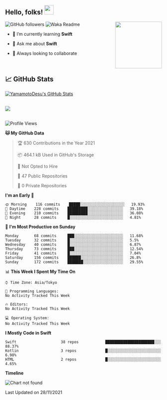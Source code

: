 ## Hello, folks! <img src="https://raw.githubusercontent.com/MartinHeinz/MartinHeinz/master/wave.gif" width="30px"> 
<p>
<img align="right" src="https://media.giphy.com/media/26ufdb3cYKwbRtYVW/giphy.gif" style="max-width:100%;" height="150px">
 
![GitHub followers](https://img.shields.io/github/followers/YamamotoDesu?label=Follow&style=social)
![Waka Readme](https://github.com/YamamotoDesu/YamamotoDesu/workflows/Waka%20Readme/badge.svg)
 
- 🌱 I’m currently learning **Swift**  
 
- 💬 Ask me about **Swift**  
 
- 👯 Always looking to collaborate
</p>
<br>

## &#x1f4c8; GitHub Stats
<a href="https://github.com/YamamotoDesu/YamamotoDesu">
  <img align="center" src="https://github-readme-stats.vercel.app/api?username=YamamotoDesu&show_icons=true&line_height=27&count_private=true&title_color=ffffff&text_color=c9cacc&icon_color=2bbc8a&bg_color=1d1f21&hide=contribs,prs&show_icons=true" alt="YamamotoDesu's GitHub Stats" /><br><br>
</a>

![](https://github-profile-summary-cards.vercel.app/api/cards/profile-details?username=YamamotoDesu&theme=vue)
<br><br>

<!--START_SECTION:waka-->
![Profile Views](http://img.shields.io/badge/Profile%20Views-12-blue)

**🐱 My GitHub Data** 

> 🏆 630 Contributions in the Year 2021
 > 
> 📦 464.1 kB Used in GitHub's Storage 
 > 
> 🚫 Not Opted to Hire
 > 
> 📜 47 Public Repositories 
 > 
> 🔑 0 Private Repositories  
 > 
**I'm an Early 🐤** 

```text
🌞 Morning    116 commits    █████░░░░░░░░░░░░░░░░░░░░   19.93% 
🌆 Daytime    228 commits    █████████░░░░░░░░░░░░░░░░   39.18% 
🌃 Evening    210 commits    █████████░░░░░░░░░░░░░░░░   36.08% 
🌙 Night      28 commits     █░░░░░░░░░░░░░░░░░░░░░░░░   4.81%

```
📅 **I'm Most Productive on Sunday** 

```text
Monday       68 commits     ███░░░░░░░░░░░░░░░░░░░░░░   11.68% 
Tuesday      32 commits     █░░░░░░░░░░░░░░░░░░░░░░░░   5.5% 
Wednesday    40 commits     █░░░░░░░░░░░░░░░░░░░░░░░░   6.87% 
Thursday     73 commits     ███░░░░░░░░░░░░░░░░░░░░░░   12.54% 
Friday       41 commits     █░░░░░░░░░░░░░░░░░░░░░░░░   7.04% 
Saturday     156 commits    ██████░░░░░░░░░░░░░░░░░░░   26.8% 
Sunday       172 commits    ███████░░░░░░░░░░░░░░░░░░   29.55%

```


📊 **This Week I Spent My Time On** 

```text
⌚︎ Time Zone: Asia/Tokyo

💬 Programming Languages: 
No Activity Tracked This Week

🔥 Editors: 
No Activity Tracked This Week

💻 Operating System: 
No Activity Tracked This Week

```

**I Mostly Code in Swift** 

```text
Swift                    38 repos            ██████████████████████░░░   88.37% 
Kotlin                   3 repos             █░░░░░░░░░░░░░░░░░░░░░░░░   6.98% 
HTML                     2 repos             █░░░░░░░░░░░░░░░░░░░░░░░░   4.65%

```


**Timeline**

![Chart not found](https://raw.githubusercontent.com/YamamotoDesu/YamamotoDesu/main/charts/bar_graph.png) 


 Last Updated on 28/11/2021
<!--END_SECTION:waka-->
